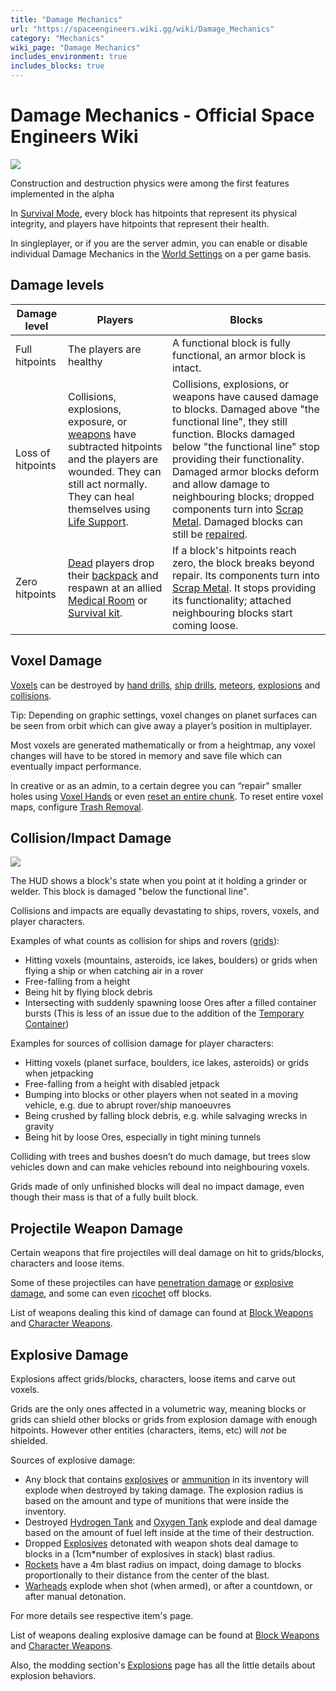 ```yaml
---
title: "Damage Mechanics"
url: "https://spaceengineers.wiki.gg/wiki/Damage_Mechanics"
category: "Mechanics"
wiki_page: "Damage Mechanics"
includes_environment: true
includes_blocks: true
---
```


# Damage Mechanics - Official Space Engineers Wiki

[![](https://spaceengineers.wiki.gg/images/thumb/3/32/Damage.jpg/320px-Damage.jpg?24ffd4)](https://spaceengineers.wiki.gg/wiki/File:Damage.jpg)

Construction and destruction physics were among the first features implemented in the alpha

In [Survival Mode](https://spaceengineers.wiki.gg/wiki/Survival_Mode "Survival Mode"), every block has hitpoints that represent its physical integrity, and players have hitpoints that represent their health.

In singleplayer, or if you are the server admin, you can enable or disable individual Damage Mechanics in the [World Settings](https://spaceengineers.wiki.gg/wiki/World_Settings "World Settings") on a per game basis.

## Damage levels

| Damage level | Players | Blocks |
| --- | --- | --- |
| Full hitpoints | The players are healthy | A functional block is fully functional, an armor block is intact. |
| Loss of hitpoints | Collisions, explosions, exposure, or [weapons](https://spaceengineers.wiki.gg/wiki/Weapon "Weapon") have subtracted hitpoints and the players are wounded. They can still act normally. They can heal themselves using [Life Support](https://spaceengineers.wiki.gg/wiki/Life_Support "Life Support"). | Collisions, explosions, or weapons have caused damage to blocks. Damaged above "the functional line", they still function. Blocks damaged below "the functional line" stop providing their functionality. Damaged armor blocks deform and allow damage to neighbouring blocks; dropped components turn into [Scrap Metal](https://spaceengineers.wiki.gg/wiki/Scrap_Metal "Scrap Metal"). Damaged blocks can still be [repaired](https://spaceengineers.wiki.gg/wiki/Welder "Welder"). |
| Zero hitpoints | [Dead](https://spaceengineers.wiki.gg/wiki/Death "Death") players drop their [backpack](https://spaceengineers.wiki.gg/wiki/Inventory "Inventory") and respawn at an allied [Medical Room](https://spaceengineers.wiki.gg/wiki/Medical_Room "Medical Room") or [Survival kit](https://spaceengineers.wiki.gg/wiki/Survival_kit "Survival kit"). | If a block's hitpoints reach zero, the block breaks beyond repair. Its components turn into [Scrap Metal](https://spaceengineers.wiki.gg/wiki/Scrap_Metal "Scrap Metal"). It stops providing its functionality; attached neighbouring blocks start coming loose. |

## Voxel Damage

[Voxels](https://spaceengineers.wiki.gg/wiki/Voxels "Voxels") can be destroyed by [hand drills](https://spaceengineers.wiki.gg/wiki/Hand_Drill "Hand Drill"), [ship drills](https://spaceengineers.wiki.gg/wiki/Drill "Drill"), [meteors](https://spaceengineers.wiki.gg/wiki/Meteor "Meteor"), [explosions](#Explosive_Damage) and [collisions](#Collision/Impact_Damage).

Tip: Depending on graphic settings, voxel changes on planet surfaces can be seen from orbit which can give away a player’s position in multiplayer.

Most voxels are generated mathematically or from a heightmap, any voxel changes will have to be stored in memory and save file which can eventually impact performance.

In creative or as an admin, to a certain degree you can “repair” smaller holes using [Voxel Hands](https://spaceengineers.wiki.gg/wiki/Voxel_Hands "Voxel Hands") or even [reset an entire chunk](https://spaceengineers.wiki.gg/wiki/Voxel_Hands#Reset_Voxels "Voxel Hands"). To reset entire voxel maps, configure [Trash Removal](https://spaceengineers.wiki.gg/wiki/Admin_Screen#Voxels: "Admin Screen").

## Collision/Impact Damage

[![](https://spaceengineers.wiki.gg/images/5/56/Tooltip_for_a_damaged_block.png?1d1e8a)](https://spaceengineers.wiki.gg/wiki/File:Tooltip_for_a_damaged_block.png)

The HUD shows a block's state when you point at it holding a grinder or welder. This block is damaged "below the functional line".

Collisions and impacts are equally devastating to ships, rovers, voxels, and player characters.

Examples of what counts as collision for ships and rovers ([grids](https://spaceengineers.wiki.gg/wiki/Grid "Grid")):

*   Hitting voxels (mountains, asteroids, ice lakes, boulders) or grids when flying a ship or when catching air in a rover
*   Free-falling from a height
*   Being hit by flying block debris
*   Intersecting with suddenly spawning loose Ores after a filled container bursts (This is less of an issue due to the addition of the [Temporary Container](https://spaceengineers.wiki.gg/wiki/Temporary_Container "Temporary Container"))

Examples for sources of collision damage for player characters:

*   Hitting voxels (planet surface, boulders, ice lakes, asteroids) or grids when jetpacking
*   Free-falling from a height with disabled jetpack
*   Bumping into blocks or other players when not seated in a moving vehicle, e.g. due to abrupt rover/ship manoeuvres
*   Being crushed by falling block debris, e.g. while salvaging wrecks in gravity
*   Being hit by loose Ores, especially in tight mining tunnels

Colliding with trees and bushes doesn’t do much damage, but trees slow vehicles down and can make vehicles rebound into neighbouring voxels.

Grids made of only unfinished blocks will deal no impact damage, even though their mass is that of a fully built block.

## Projectile Weapon Damage

Certain weapons that fire projectiles will deal damage on hit to grids/blocks, characters and loose items.

Some of these projectiles can have [penetration damage](#Penetration_Damage) or [explosive damage](#Explosive_Damage), and some can even [ricochet](#Ricochet) off blocks.

List of weapons dealing this kind of damage can found at [Block Weapons](https://spaceengineers.wiki.gg/wiki/Block_Weapons "Block Weapons") and [Character Weapons](https://spaceengineers.wiki.gg/wiki/Character_Weapons "Character Weapons").

## Explosive Damage

Explosions affect grids/blocks, characters, loose items and carve out voxels.

Grids are the only ones affected in a volumetric way, meaning blocks or grids can shield other blocks or grids from explosion damage with enough hitpoints. However other entities (characters, items, etc) will _not_ be shielded.

Sources of explosive damage:

*   Any block that contains [explosives](https://spaceengineers.wiki.gg/wiki/Explosives "Explosives") or [ammunition](https://spaceengineers.wiki.gg/wiki/Ammunition "Ammunition") in its inventory will explode when destroyed by taking damage. The explosion radius is based on the amount and type of munitions that were inside the inventory.
*   Destroyed [Hydrogen Tank](https://spaceengineers.wiki.gg/wiki/Hydrogen_Tank "Hydrogen Tank") and [Oxygen Tank](https://spaceengineers.wiki.gg/wiki/Oxygen_Tank "Oxygen Tank") explode and deal damage based on the amount of fuel left inside at the time of their destruction.
*   Dropped [Explosives](https://spaceengineers.wiki.gg/wiki/Explosives "Explosives") detonated with weapon shots deal damage to blocks in a (1cm\*number of explosives in stack) blast radius.
*   [Rockets](https://spaceengineers.wiki.gg/wiki/Rocket "Rocket") have a 4m blast radius on impact, doing damage to blocks proportionally to their distance from the center of the blast.
*   [Warheads](https://spaceengineers.wiki.gg/wiki/Warhead "Warhead") explode when shot (when armed), or after a countdown, or after manual detonation.

For more details see respective item's page.

List of weapons dealing explosive damage can be found at [Block Weapons](https://spaceengineers.wiki.gg/wiki/Block_Weapons "Block Weapons") and [Character Weapons](https://spaceengineers.wiki.gg/wiki/Character_Weapons "Character Weapons").

Also, the modding section's [Explosions](https://spaceengineers.wiki.gg/wiki/Modding/Reference/Explosions "Modding/Reference/Explosions") page has all the little details about explosion behaviors.
